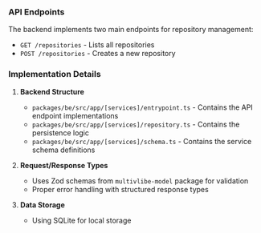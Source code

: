 ### API Endpoints

The backend implements two main endpoints for repository management:

- `GET /repositories` - Lists all repositories
- `POST /repositories` - Creates a new repository

### Implementation Details

1. **Backend Structure**
   - `packages/be/src/app/[services]/entrypoint.ts` - Contains the API endpoint implementations
   - `packages/be/src/app/[services]/repository.ts` - Contains the persistence logic
   - `packages/be/src/app/[services]/schema.ts` - Contains the service schema definitions

2. **Request/Response Types**
   - Uses Zod schemas from `multivlibe-model` package for validation
   - Proper error handling with structured response types

3. **Data Storage**
   - Using SQLite for local storage
